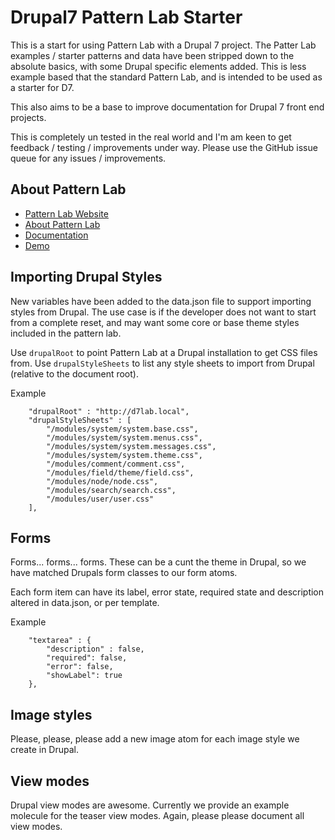 # Drupal7 Pattern Lab Starter
This is a start for using Pattern Lab with a Drupal 7 project. The Patter Lab examples / starter patterns and data
have been stripped down to the absolute basics, with some Drupal specific elements added. This is less example based
that the standard Pattern Lab, and is intended to be used as a starter for D7.

This also aims to be a base to improve documentation for Drupal 7 front end projects.

This is completely un tested in the real world and I'm am keen to get feedback / testing / improvements under way. Please
use the GitHub issue queue for any issues / improvements.

## About Pattern Lab
- [Pattern Lab Website](http://patternlab.io/)
- [About Pattern Lab](http://patternlab.io/about.html)
- [Documentation](http://patternlab.io/docs/index.html)
- [Demo](http://demo.patternlab.io/)

## Importing Drupal Styles
New variables have been added to the data.json file to support importing styles from Drupal. The use case is if the 
developer does not want to start from a complete reset, and may want some core or base theme styles included in the 
pattern lab.

Use `drupalRoot` to point Pattern Lab at a Drupal installation to get CSS files from.
Use `drupalStyleSheets` to list any style sheets to import from Drupal (relative to the document root).

Example

```
    "drupalRoot" : "http://d7lab.local",
    "drupalStyleSheets" : [
        "/modules/system/system.base.css",
        "/modules/system/system.menus.css",
        "/modules/system/system.messages.css",
        "/modules/system/system.theme.css",
        "/modules/comment/comment.css",
        "/modules/field/theme/field.css",
        "/modules/node/node.css",
        "/modules/search/search.css",
        "/modules/user/user.css"
    ],
```

## Forms
Forms... forms... forms. These can be a cunt the theme in Drupal, so we have matched Drupals form classes to our form
atoms.

Each form item can have its label, error state, required state and description altered in data.json, or per template.

Example

```
    "textarea" : {
        "description" : false,
        "required": false,
        "error": false,
        "showLabel": true
    },
```

## Image styles
Please, please, please add a new image atom for each image style we create in Drupal.

## View modes
Drupal view modes are awesome. Currently we provide an example molecule for the teaser view modes. Again, please please
document all view modes.